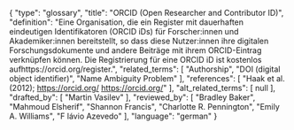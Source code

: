 {
    "type": "glossary",
    "title": "ORCID (Open Researcher and Contributor ID)",
    "definition": "Eine Organisation, die ein Register mit dauerhaften eindeutigen Identifikatoren (ORCID iDs) für Forscher:innen und Akademiker:innen bereitstellt, so dass diese Nutzer:innen ihre digitalen Forschungsdokumente und andere Beiträge mit ihrem ORCID-Eintrag verknüpfen können. Die Registrierung für eine ORCID iD ist kostenlos aufhttps://orcid.org/register.",
    "related_terms": [
        "Authorship",
        "DOI (digital object identifier)",
        "Name Ambiguity Problem"
    ],
    "references": [
        "Haak et al. (2012); https://orcid.org/ https://orcid.org/"
    ],
    "alt_related_terms": [
        null
    ],
    "drafted_by": [
        "Martin Vasilev"
    ],
    "reviewed_by": [
        "Bradley Baker",
        "Mahmoud Elsherif",
        "Shannon Francis",
        "Charlotte R. Pennington",
        "Emily A. Williams",
        "F lávio Azevedo"
    ],
    "language": "german"
}